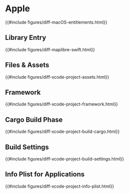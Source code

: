 # Apple

{{#include figures/diff-macOS-entitlements.html}}

## Library Entry

{{#include figures/diff-maplibre-swift.html}}

## Files & Assets

{{#include figures/diff-xcode-project-assets.html}}

## Framework

{{#include figures/diff-xcode-project-framework.html}}

## Cargo Build Phase

{{#include figures/diff-xcode-project-build-cargo.html}}

## Build Settings
{{#include figures/diff-xcode-project-build-settings.html}}

## Info Plist for Applications

{{#include figures/diff-xcode-project-info-plist.html}}